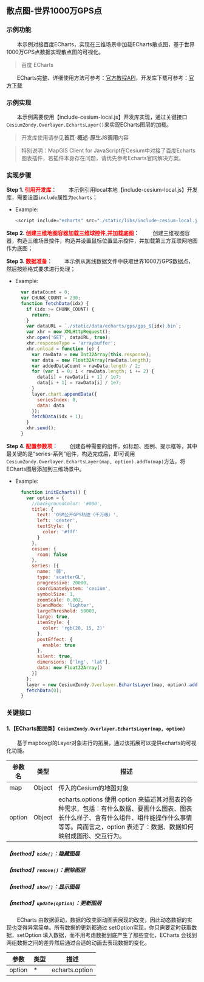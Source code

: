 ## 散点图-世界1000万GPS点

### 示例功能

&ensp;&ensp;&ensp;&ensp;本示例对接百度ECharts，实现在三维场景中加载ECharts散点图，基于世界1000万GPS点数据实现散点图的可视化。

> 百度 ECharts

&ensp;&ensp;&ensp;&ensp;ECharts完整、详细使用方法可参考：<a href="http://echarts.baidu.com/api.html#echarts" target="_blank">官方教程API</a>，开发库下载可参考：<a href="http://echarts.baidu.com/download.html" target="_blank">官方下载</a>

### 示例实现

&ensp;&ensp;&ensp;&ensp;本示例需要使用【include-cesium-local.js】开发库实现，通过关键接口`CesiumZondy.Overlayer.EchartsLayer()`来实现ECharts图层的加载。

> 开发库使用请参见**首页**-**概述**-**原生JS调用**内容

> 特别说明：MapGIS Client for JavaScript在Cesium中对接了百度Echarts图表插件，若插件本身存在问题，请优先参考Echarts官网解决方案。

### 实现步骤

**Step 1. <font color=red>引用开发库</font>**：
&ensp;&ensp;&ensp;&ensp;本示例引用local本地【include-cesium-local.js】开发库，需要设置`include`属性为`echarts`；

* Example:
  ```javascript
  <script include="echarts" src="./static/libs/include-cesium-local.js"></script>
  ```

**Step 2. <font color=red>创建三维地图容器加载三维球控件,并加载底图</font>**：
&ensp;&ensp;&ensp;&ensp; 创建三维视图容器，构造三维场景控件，构造并设置鼠标位置显示控件，并加载第三方互联网地图作为底图；

**Step 3. <font color=red>数据准备</font>**：
&ensp;&ensp;&ensp;&ensp;本示例从离线数据文件中获取世界1000万GPS数据点，然后按照格式要求进行处理；

* Example:
  ```javascript
    var dataCount = 0;
    var CHUNK_COUNT = 230;
    function fetchData(idx) {
      if (idx >= CHUNK_COUNT) {
        return;
      }
      var dataURL = `./static/data/echarts/gps/gps_${idx}.bin`;
      var xhr = new XMLHttpRequest();
      xhr.open('GET', dataURL, true);
      xhr.responseType = 'arraybuffer';
      xhr.onload = function (e) {
        var rawData = new Int32Array(this.response);
        var data = new Float32Array(rawData.length);
        var addedDataCount = rawData.length / 2;
        for (var i = 0; i < rawData.length; i += 2) {
          data[i] = rawData[i + 1] / 1e7;
          data[i + 1] = rawData[i] / 1e7;
        }
        layer.chart.appendData({
          seriesIndex: 0,
          data: data
        });
        fetchData(idx + 1);
      }
      xhr.send();
    }
  ```

**Step 4. <font color=red>配置参数项</font>**：
&ensp;&ensp;&ensp;&ensp;创建各种需要的组件，如标题、图例、提示框等，其中最关键的是“series-系列”组件，构造完成后，即可调用`CesiumZondy.Overlayer.EchartsLayer(map, option).addTo(map)`方法，将ECharts图层添加到三维场景中。

* Example:
  ```javascript
    function initEcharts() {
      var option = {
        //backgroundColor: '#000',
        title: {
          text: 'OSM公开GPS轨迹（千万级）',
          left: 'center',
          textStyle: {
            color: '#fff'
          }
        },
        cesium: {
          roam: false
        },
        series: [{
          name: '弱',
          type: 'scatterGL',
          progressive: 20000,
          coordinateSystem: 'cesium',
          symbolSize: 1,
          zoomScale: 0.002,
          blendMode: 'lighter',
          largeThreshold: 50000,
          large: true,
          itemStyle: {
            color: 'rgb(20, 15, 2)'
          },
          postEffect: {
            enable: true
          },
          silent: true,
          dimensions: ['lng', 'lat'],
          data: new Float32Array()
        }]
      };
      layer = new CesiumZondy.Overlayer.EchartsLayer(map, option).addTo(map);
      fetchData(0);
    }
  ```


### 关键接口

#### 1.【ECharts图层类】`CesiumZondy.Overlayer.EchartsLayer(map, option)`

&ensp;&ensp;&ensp;&ensp;基于mapboxgl的Layer对象进行的拓展，通过该拓展可以提供echarts的可视化功能。

| 参数名  | 类型   | 描述                                                         |
| ------- | ------ | ------------------------------------------------------------ |
| map     | Object | 传入的Cesium的地图对象                                     |
| option | Object | echarts.options 使用 option 来描述其对图表的各种需求，包括：有什么数据、要画什么图表、图表长什么样子、含有什么组件、组件能操作什么事情等等。简而言之，option 表述了：数据、数据如何映射成图形、交互行为。 |

##### 【method】`hide()`：隐藏图层

##### 【method】`remove()`：删除图层

##### 【method】`show()`：显示图层

##### 【method】`update(option)`：更新图层

&ensp;&ensp;&ensp;&ensp;ECharts 由数据驱动，数据的改变驱动图表展现的改变，因此动态数据的实现也变得异常简单。所有数据的更新都通过 setOption实现，你只需要定时获取数据，setOption 填入数据，而不用考虑数据到底产生了那些变化，ECharts 会找到两组数据之间的差异然后通过合适的动画去表现数据的变化。

| 参数   | 类型 | 描述           |
| ------ | ---- | -------------- |
| option | *    | echarts.option |
